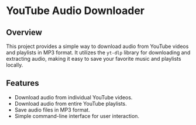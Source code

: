 # YouTube Audio Downloader

## Overview
This project provides a simple way to download audio from YouTube videos and playlists in MP3 format. It utilizes the `yt-dlp` library for downloading and extracting audio, making it easy to save your favorite music and playlists locally.

## Features
- Download audio from individual YouTube videos.
- Download audio from entire YouTube playlists.
- Save audio files in MP3 format.
- Simple command-line interface for user interaction.